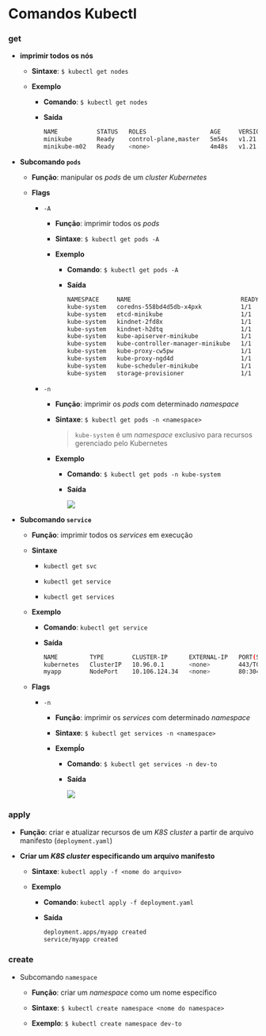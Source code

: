 # Comandos Kubectl

### get

* **imprimir todos os nós**

  * **Sintaxe**: `$ kubectl get nodes`

  * **Exemplo**

    * **Comando**: `$ kubectl get nodes`

    * **Saída**

      ```sh
      NAME           STATUS   ROLES                  AGE     VERSION
      minikube       Ready    control-plane,master   5m54s   v1.21.2
      minikube-m02   Ready    <none>                 4m48s   v1.21.2
      ```

* **Subcomando `pods`**

  * **Função**: manipular os *pods* de um *cluster Kubernetes*

  * **Flags**

    * `-A`

      * **Função**: imprimir todos os *pods*

      * **Sintaxe**: `$ kubectl get pods -A`

      * **Exemplo**

        * **Comando**: `$ kubectl get pods -A`

        * **Saída**

          ```sh
          NAMESPACE     NAME                               READY   STATUS    RESTARTS   AGE
          kube-system   coredns-558bd4d5db-x4pxk           1/1     Running   0          8m11s
          kube-system   etcd-minikube                      1/1     Running   0          8m25s
          kube-system   kindnet-2fd8x                      1/1     Running   0          8m12s
          kube-system   kindnet-h2dtq                      1/1     Running   0          7m31s
          kube-system   kube-apiserver-minikube            1/1     Running   0          8m25s
          kube-system   kube-controller-manager-minikube   1/1     Running   0          8m35s
          kube-system   kube-proxy-cw5pw                   1/1     Running   0          7m31s
          kube-system   kube-proxy-ngd4d                   1/1     Running   0          8m12s
          kube-system   kube-scheduler-minikube            1/1     Running   0          8m33s
          kube-system   storage-provisioner                1/1     Running   0          8m25s
          ```

    * `-n`

      * **Função**: imprimir os *pods* com determinado *namespace*

      * **Sintaxe**: `$ kubectl get pods -n <namespace>`

        > `kube-system` é um *namespace* exclusivo para recursos gerenciado pelo Kubernetes

      * **Exemplo**

        * **Comando**: `$ kubectl get pods -n kube-system`

        * **Saída**

          ![](exemplo-saida-kubectl-get-pods-flag-n.png)

* **Subcomando `service`**
    
  * **Função**: imprimir todos os *services* em execução
  
  * **Sintaxe**

    * `kubectl get svc`

    * `kubectl get service`

    * `kubectl get services`

  * **Exemplo**

    * **Comando**: `kubectl get service`

    * **Saída**

      ```sh
      NAME         TYPE        CLUSTER-IP      EXTERNAL-IP   PORT(S)        AGE
      kubernetes   ClusterIP   10.96.0.1       <none>        443/TCP        16h
      myapp        NodePort    10.106.124.34   <none>        80:30493/TCP   4m27s
      ```

  * **Flags**

    * `-n`

      * **Função**: imprimir os *services* com determinado *namespace*

      * **Sintaxe**: `$ kubectl get services -n <namespace>`

      * **Exempĺo**

        * **Comando**: `$ kubectl get services -n dev-to`

        * **Saída**

          ![](exemplo-saida-kubectl-get-services-flag-n.png)

### apply

* **Função**: criar e atualizar recursos de um *K8S cluster* a partir de arquivo manifesto (`deployment.yaml`)

* **Criar um *K8S cluster* especificando um arquivo manifesto**

  * **Sintaxe**: `kubectl apply -f <nome do arquivo>`

  * **Exemplo**

    * **Comando**: `kubectl apply -f deployment.yaml`

    * **Saída**

      ```sh
      deployment.apps/myapp created
      service/myapp created
      ```

### create

* Subcomando `namespace`

  * **Função**: criar um *namespace* como um nome específico

  * **Sintaxe**: `$ kubectl create namespace <nome do namespace>`

  * **Exemplo**: `$ kubectl create namespace dev-to`
